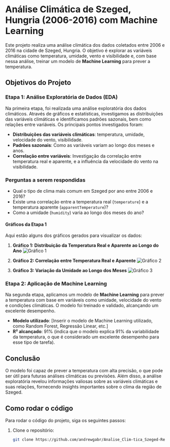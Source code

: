 # Análise Climática de Szeged, Hungria (2006-2016) com Machine Learning

Este projeto realiza uma análise climática dos dados coletados entre 2006 e 2016 na cidade de Szeged, Hungria. O objetivo é explorar as variáveis climáticas como temperatura, umidade, vento e visibilidade e, com base nessa análise, treinar um modelo de **Machine Learning** para prever a temperatura.

## Objetivos do Projeto

### Etapa 1: Análise Exploratória de Dados (EDA)
Na primeira etapa, foi realizada uma análise exploratória dos dados climáticos. Através de gráficos e estatísticas, investigamos as distribuições das variáveis climáticas e identificamos padrões sazonais, bem como relações entre variáveis. Os principais pontos investigados foram:

- **Distribuições das variáveis climáticas**: temperatura, umidade, velocidade do vento, visibilidade.
- **Padrões sazonais**: Como as variáveis variam ao longo dos meses e anos.
- **Correlação entre variáveis**: Investigação da correlação entre temperatura real e aparente, e a influência da velocidade do vento na visibilidade.

### Perguntas a serem respondidas
- Qual o tipo de clima mais comum em Szeged por ano entre 2006 e 2016?
- Existe uma correlação entre a temperatura real (`temperature`) e a temperatura aparente (`apparentTemperature`)?
- Como a umidade (`humidity`) varia ao longo dos meses do ano?

#### Gráficos da Etapa 1
Aqui estão alguns dos gráficos gerados para visualizar os dados:

1. **Gráfico 1: Distribuição da Temperatura Real e Aparente ao Longo do Ano**
   ![Gráfico 1](path/to/your/image1.png)

2. **Gráfico 2: Correlação entre Temperatura Real e Aparente**
   ![Gráfico 2](path/to/your/image2.png)

3. **Gráfico 3: Variação da Umidade ao Longo dos Meses**
   ![Gráfico 3](path/to/your/image3.png)

### Etapa 2: Aplicação de Machine Learning
Na segunda etapa, aplicamos um modelo de **Machine Learning** para prever a temperatura com base em variáveis como umidade, velocidade do vento e condições climáticas. O modelo foi treinado e validado, alcançando um excelente desempenho.

- **Modelo utilizado**: [Inserir o modelo de Machine Learning utilizado, como Random Forest, Regressão Linear, etc.]
- **R² alcançado**: 91% (indica que o modelo explica 91% da variabilidade da temperatura, o que é considerado um excelente desempenho para esse tipo de tarefa).

## Conclusão
O modelo foi capaz de prever a temperatura com alta precisão, o que pode ser útil para futuras análises climáticas ou previsões. Além disso, a análise exploratória revelou informações valiosas sobre as variáveis climáticas e suas relações, fornecendo insights importantes sobre o clima da região de Szeged.

## Como rodar o código
Para rodar o código do projeto, siga os seguintes passos:

1. Clone o repositório:
   ```bash
   git clone https://github.com/andrewgabr/Analise_Clim-tica_Szeged-Regressao.git
